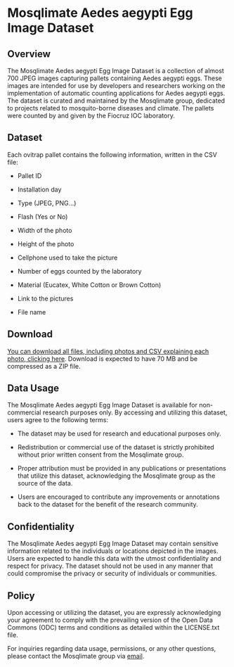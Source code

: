 # Mosqlimate Aedes aegypti Egg Image Dataset

## Overview
The Mosqlimate Aedes aegypti Egg Image Dataset is a collection of almost 700 JPEG images capturing pallets containing Aedes aegypti eggs. These images are intended for use by developers and researchers working on the implementation of automatic counting applications for Aedes aegypti eggs. The dataset is curated and maintained by the Mosqlimate group, dedicated to projects related to mosquito-borne diseases and climate. The pallets were counted by and given by the Fiocruz IOC laboratory.

## Dataset

Each ovitrap pallet contains the following information, written in the CSV file:

- Pallet ID
 
- Installation day
 
- Type (JPEG, PNG…)
 
- Flash (Yes or No)
 
- Width of the photo
 
- Height of the photo
 
- Cellphone used to take the picture
 
- Number of eggs counted by the laboratory 
 
- Material (Eucatex, White Cotton or Brown Cotton)
 
- Link to the pictures
 
- File name 

## Download

[You can download all files, including photos and CSV explaining each photo, clicking here](https://api.mosqlimate.org/datastore/aedes-img-dataset/). Download is expected to have 70 MB and be compressed as a ZIP file.

## Data Usage
The Mosqlimate Aedes aegypti Egg Image Dataset is available for non-commercial research purposes only. By accessing and utilizing this dataset, users agree to the following terms:

- The dataset may be used for research and educational purposes only.

- Redistribution or commercial use of the dataset is strictly prohibited without prior written consent from the Mosqlimate group.

- Proper attribution must be provided in any publications or presentations that utilize this dataset, acknowledging the Mosqlimate group as the source of the data.

- Users are encouraged to contribute any improvements or annotations back to the dataset for the benefit of the research community.

## Confidentiality
The Mosqlimate Aedes aegypti Egg Image Dataset may contain sensitive information related to the individuals or locations depicted in the images. Users are expected to handle this data with the utmost confidentiality and respect for privacy. The dataset should not be used in any manner that could compromise the privacy or security of individuals or communities.

## Policy
Upon accessing or utilizing the dataset, you are expressly acknowledging your agreement to comply with the prevailing version of the Open Data Commons (ODC) terms and conditions as detailed within the LICENSE.txt file.

For inquiries regarding data usage, permissions, or any other questions, please contact the Mosqlimate group via [email](mailto:flavio.codeco.coelho@fgv.br).



